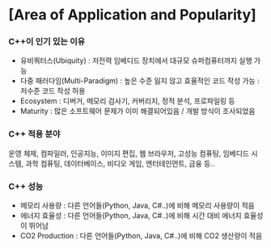 # [Area of Application and Popularity]

### C++이 인기 있는 이유
- 유비쿼터스(Ubiquity)
: 저전력 임베디드 장치에서 대규모 슈퍼컴퓨터까지 실행 가능
- 다중 패러다임(Multi-Paradigm)
: 높은 수준 잃지 않고 효율적인 코드 작성 가능
: 저수준 코드 작성 허용
- Ecosystem
: 디버거, 메모리 검사기, 커버리지, 정적 분석, 프로파일링 등
- Maturity
: 많은 소프트웨어 문제가 이미 해결되어있음 / 개발 방식이 조사되었음

### C++ 적용 분야
운영 체제, 컴파일러, 인공지능, 이미지 편집, 웹 브라우저, 고성능 컴퓨팅, 임베디드 시스템, 과학 컴퓨팅, 데이터베이스, 비디오 게임, 엔터테인먼트, 금융 등..

### C++ 성능
- 메모리 사용량
: 다른 언어들(Python, Java, C#..)에 비해 메모리 사용량이 적음
- 에너지 효율성
: 다른 언어들(Python, Java, C#..)에 비해 시간 대비 에너지 효율성이 뛰어남
- CO2 Production
: 다른 언어들(Python, Java, C#..)에 비해 CO2 생산량이 적음
